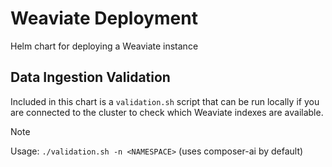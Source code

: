 # Weaviate Deployment

Helm chart for deploying a Weaviate instance

## Data Ingestion Validation

Included in this chart is a `validation.sh` script that can be run locally if you are connected to the cluster to check which Weaviate indexes are available.

> [!NOTE]  
> Usage: `./validation.sh -n <NAMESPACE>` (uses composer-ai by default)
